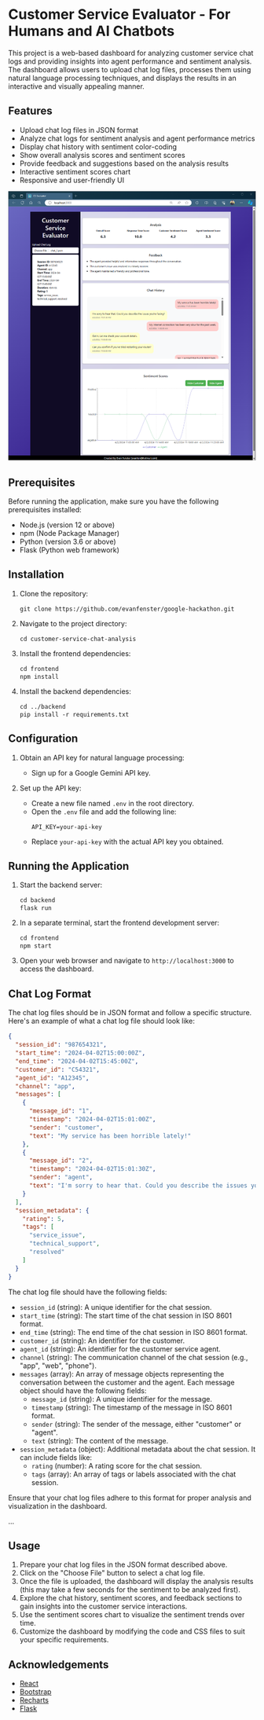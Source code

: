 # Customer Service Evaluator - For Humans and AI Chatbots

This project is a web-based dashboard for analyzing customer service chat logs and providing insights into agent performance and sentiment analysis. The dashboard allows users to upload chat log files, processes them using natural language processing techniques, and displays the results in an interactive and visually appealing manner.

## Features

- Upload chat log files in JSON format
- Analyze chat logs for sentiment analysis and agent performance metrics
- Display chat history with sentiment color-coding
- Show overall analysis scores and sentiment scores
- Provide feedback and suggestions based on the analysis results
- Interactive sentiment scores chart
- Responsive and user-friendly UI

![UI](homepage.png)

## Prerequisites

Before running the application, make sure you have the following prerequisites installed:

- Node.js (version 12 or above)
- npm (Node Package Manager)
- Python (version 3.6 or above)
- Flask (Python web framework)

## Installation

1. Clone the repository:
   ```
   git clone https://github.com/evanfenster/google-hackathon.git
   ```

2. Navigate to the project directory:
   ```
   cd customer-service-chat-analysis
   ```

3. Install the frontend dependencies:
   ```
   cd frontend
   npm install
   ```

4. Install the backend dependencies:
   ```
   cd ../backend
   pip install -r requirements.txt
   ```

## Configuration

1. Obtain an API key for natural language processing:
   - Sign up for a Google Gemini API key. 

2. Set up the API key:
   - Create a new file named `.env` in the root directory.
   - Open the `.env` file and add the following line:
     ```
     API_KEY=your-api-key
     ```
   - Replace `your-api-key` with the actual API key you obtained.

## Running the Application

1. Start the backend server:
   ```
   cd backend
   flask run
   ```

2. In a separate terminal, start the frontend development server:
   ```
   cd frontend
   npm start
   ```

3. Open your web browser and navigate to `http://localhost:3000` to access the dashboard.

## Chat Log Format

The chat log files should be in JSON format and follow a specific structure. Here's an example of what a chat log file should look like:

```json
{
  "session_id": "987654321",
  "start_time": "2024-04-02T15:00:00Z",
  "end_time": "2024-04-02T15:45:00Z",
  "customer_id": "C54321",
  "agent_id": "A12345",
  "channel": "app",
  "messages": [
    {
      "message_id": "1",
      "timestamp": "2024-04-02T15:01:00Z",
      "sender": "customer",
      "text": "My service has been horrible lately!"
    },
    {
      "message_id": "2",
      "timestamp": "2024-04-02T15:01:30Z",
      "sender": "agent",
      "text": "I'm sorry to hear that. Could you describe the issues you're facing?"
    }
  ],
  "session_metadata": {
    "rating": 5,
    "tags": [
      "service_issue",
      "technical_support",
      "resolved"
    ]
  }
}
```

The chat log file should have the following fields:

- `session_id` (string): A unique identifier for the chat session.
- `start_time` (string): The start time of the chat session in ISO 8601 format.
- `end_time` (string): The end time of the chat session in ISO 8601 format.
- `customer_id` (string): An identifier for the customer.
- `agent_id` (string): An identifier for the customer service agent.
- `channel` (string): The communication channel of the chat session (e.g., "app", "web", "phone").
- `messages` (array): An array of message objects representing the conversation between the customer and the agent. Each message object should have the following fields:
  - `message_id` (string): A unique identifier for the message.
  - `timestamp` (string): The timestamp of the message in ISO 8601 format.
  - `sender` (string): The sender of the message, either "customer" or "agent".
  - `text` (string): The content of the message.
- `session_metadata` (object): Additional metadata about the chat session. It can include fields like:
  - `rating` (number): A rating score for the chat session.
  - `tags` (array): An array of tags or labels associated with the chat session.

Ensure that your chat log files adhere to this format for proper analysis and visualization in the dashboard.

...

## Usage

1. Prepare your chat log files in the JSON format described above.
2. Click on the "Choose File" button to select a chat log file.
3. Once the file is uploaded, the dashboard will display the analysis results (this may take a few seconds for the sentiment to be analyzed first).
4. Explore the chat history, sentiment scores, and feedback sections to gain insights into the customer service interactions.
5. Use the sentiment scores chart to visualize the sentiment trends over time.
6. Customize the dashboard by modifying the code and CSS files to suit your specific requirements.

## Acknowledgements

- [React](https://reactjs.org/)
- [Bootstrap](https://getbootstrap.com/)
- [Recharts](https://recharts.org/)
- [Flask](https://flask.palletsprojects.com/)